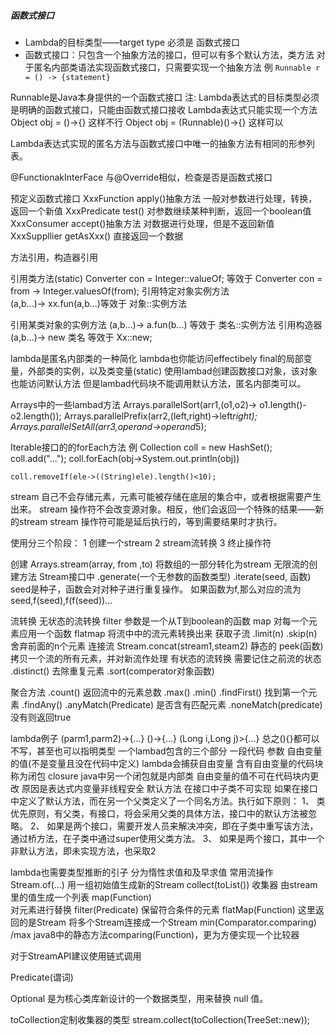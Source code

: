 ##### 函数式接口
- Lambda的目标类型——target type 必须是 函数式接口 
- 函数式接口：只包含一个抽象方法的接口，但可以有多个默认方法，类方法
对于匿名内部类语法实现函数式接口，只需要实现一个抽象方法
例 `Runnable r = () -> {statement}`

Runnable是Java本身提供的一个函数式接口
注: Lambda表达式的目标类型必须是明确的函数式接口，只能由函数式接口接收
	Lambda表达式只能实现一个方法
Object obj = ()->{}  这样不行
Object obj = (Runnable)()->{} 这样可以

Lambda表达式实现的匿名方法与函数式接口中唯一的抽象方法有相同的形参列表。

@FunctionakInterFace 与@Override相似，检查是否是函数式接口

预定义函数式接口
XxxFunction apply()抽象方法 一般对参数进行处理，转换，返回一个新值
XxxPredicate test() 对参数继续某种判断，返回一个boolean值
XxxConsumer accept()抽象方法 对数据进行处理，但是不返回新值
XxxSuppllier getAsXxx()  直接返回一个数据

方法引用，构造器引用

引用类方法(static)
	Converter con = Integer::valueOf;  等效于
	Converter con = from -> Integer.valuesOf(from);
引用特定对象实例方法  
	(a,b...)-> xx.fun(a,b...)等效于 对象::实例方法  

引用某类对象的实例方法 
	(a,b...)-> a.fun(b...)  等效于 类名::实例方法
引用构造器   
	(a,b...)-> new 类名  等效于 Xx::new;

lambda是匿名内部类的一种简化
lambda也你能访问effectibely final的局部变量，外部类的实例，以及类变量(static)
使用lambad创建函数接口对象，该对象也能访问默认方法
但是lambad代码块不能调用默认方法，匿名内部类可以。

Arrays中的一些lambad方法
Arrays.parallelSort(arr1,(o1,o2)-> o1.length()-o2.length());
Arrays.parallelPrefix(arr2,(left,right)->left*right);
Arrays.parallelSetAll(arr3,operand->operand*5);

Iterable接口的的forEach方法
例 	Collection coll = new HashSet();
	coll.add("...");
	coll.forEach(obj->System.out.println(obj))

	coll.removeIf(ele->((String)ele).length()<10);

stream 自己不会存储元素，元素可能被存储在底层的集合中，或者根据需要产生出来。
stream 操作符不会改变源对象。相反，他们会返回一个特殊的结果——新的stream
stream 操作符可能是延后执行的，等到需要结果时才执行。

使用分三个阶段：
	1 创建一个stream
	2 stream流转换
	3 终止操作符

创建
	Arrays.stream(array, from ,to)  将数组的一部分转化为stream
	无限流的创建方法
	Stream接口中
		.generate(一个无参数的函数类型)
		.iterate(seed, 函数)  seed是种子，函数会对对种子进行重复操作。
		如果函数为f,那么对应的流为  seed,f(seed),f(f(seed))...

流转换
无状态的流转换
	filter 参数是一个从T到boolean的函数
	map 对每一个元素应用一个函数
	flatmap 将流中中的流元素转换出来
	获取子流
		.limit(n)
		.skip(n) 舍弃前面的n个元素
	连接流
		Stream.concat(stream1,steam2)   静态的
	peek(函数) 拷贝一个流的所有元素，并对新流作处理
有状态的流转换		需要记住之前流的状态
	.distinct()  去除重复元素
	.sort(comperator对象函数)

聚合方法
	.count()  	返回流中的元素总数
	.max()  .min()
	.findFirst()  找到第一个元素
	.findAny()
	.anyMatch(Predicate) 是否含有匹配元素
	.noneMatch(predicate)  没有则返回true




lambda例子
	(parm1,parm2)->{...}
	()->{...}
	(Long i,Long j)>{...}
	总之(){}都可以不写，甚至也可以指明类型
一个lambad包含的三个部分
	一段代码
	参数
	自由变量的值(不是变量且没在代码中定义) 
lambda会捕获自由变量
含有自由变量的代码块称为闭包 	closure   java中另一个闭包就是内部类
自由变量的值不可在代码块内更改 原因是表达式内变量非线程安全
默认方法	在接口中子类不可实现
如果在接口中定义了默认方法，而在另一个父类定义了一个同名方法。执行如下原则：
	1、 	类优先原则，有父类，有接口，将会采用父类的具体方法，接口中的默认方法被忽略。
	2、	如果是两个接口，需要开发人员来解决冲突，即在子类中重写该方法，通过桥方法，在子类中通过super使用父类方法。
	3、 	如果是两个接口，其中一个非默认方法，即未实现方法，也采取2

lambda也需要类型推断的引子
分为惰性求值和及早求值
常用流操作
	Stream.of(...)
		用一组初始值生成新的Stream
	collect(toList())   收集器
		由stream里的值生成一个列表
	map(Function)  
		对元素进行替换
	filter(Predicate)
		保留符合条件的元素
	flatMap(Function)   这里返回的是Stream
  		将多个Stream连接成一个Stream
  	min(Comparator.comparing)	/max
  		java8中的静态方法comparing(Function)，更为方便实现一个比较器

对于StreamAPI建议使用链式调用

Predicate(谓词)


Optional 是为核心类库新设计的一个数据类型，用来替换 null 值。

toCollection定制收集器的类型
stream.collect(toCollection(TreeSet::new));